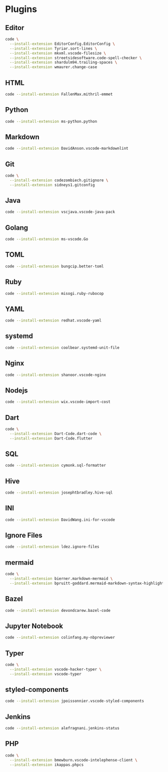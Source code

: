 # Plugins

## Editor

```sh
code \
  --install-extension EditorConfig.EditorConfig \
  --install-extension Tyriar.sort-lines \
  --install-extension mkxml.vscode-filesize \
  --install-extension streetsidesoftware.code-spell-checker \
  --install-extension shardulm94.trailing-spaces \
  --install-extension wmaurer.change-case
```

## HTML

```sh
code --install-extension FallenMax.mithril-emmet
```

## Python

```sh
code --install-extension ms-python.python
```

## Markdown

```sh
code --install-extension DavidAnson.vscode-markdownlint
```

## Git

```sh
code \
  --install-extension codezombiech.gitignore \
  --install-extension sidneys1.gitconfig
```

## Java

```sh
code --install-extension vscjava.vscode-java-pack
```

## Golang

```sh
code --install-extension ms-vscode.Go
```

## TOML

```sh
code --install-extension bungcip.better-toml
```

## Ruby

```sh
code --install-extension misogi.ruby-rubocop
```

## YAML

```sh
code --install-extension redhat.vscode-yaml
```

## systemd

```sh
code --install-extension coolbear.systemd-unit-file
```

## Nginx

```sh
code --install-extension shanoor.vscode-nginx
```

## Nodejs

```sh
code --install-extension wix.vscode-import-cost
```

## Dart

```sh
code \
  --install-extension Dart-Code.dart-code \
  --install-extension Dart-Code.flutter
```

## SQL

```sh
code --install-extension cymonk.sql-formatter
```

## Hive

```sh
code --install-extension josephtbradley.hive-sql
```

## INI

```sh
code --install-extension DavidWang.ini-for-vscode
```

## Ignore Files

```sh
code --install-extension ldez.ignore-files
```

## mermaid

```sh
code \
  --install-extension bierner.markdown-mermaid \
  --install-extension bpruitt-goddard.mermaid-markdown-syntax-highlighting

```

## Bazel

```sh
code --install-extension devondcarew.bazel-code
```

## Jupyter Notebook

```sh
code --install-extension colinfang.my-nbpreviewer
```

## Typer

```sh
code \
  --install-extension vscode-hacker-typer \
  --install-extension vscode-typer
```

## styled-components

```sh
code --install-extension jpoissonnier.vscode-styled-components
```

## Jenkins

```sh
code --install-extension alefragnani.jenkins-status
```

## PHP

```sh
code \
  --install-extension bmewburn.vscode-intelephense-client \
  --install-extension ikappas.phpcs
```

